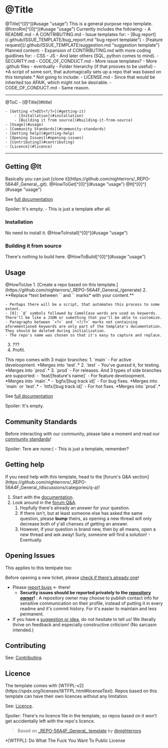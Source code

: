 
# <?>@Title<?/?>

<?>
@Title[^[0]^](#usage "usage")
<?/?>

<?>
This is a general purpose repo template.
<?/?>

<?>
@IntroRm[^[0]^](#usage "usage")
<?/?>

<?>
Currently includes the following:
- A README.md
- A CONTRIBUTING.md
- Issue templates for:
	- [Bug report](/.github/ISSUE_TEMPLATE/bug_report.md "bug report template")
	- [Feature request](/.github/ISSUE_TEMPLATE/suggestion.md "suggestion template")
<?/?>

<?>
Planned content:
- Expansion of CONTRIBUTING.md with more coding guidlines for:
	- CSS
	- JS
	- And later others (SQL, python comes to mind).
- SECURITY.md
- CODE_OF_CONDUCT.md
- More issue templates?
- More .github files - eventually
- Folder hierarchy (if that prooves to be useful)
- *A script of some sort, that automagically sets up a repo that was based on this template.*
<?/?>

<?>
Not going to include:
- LICENSE.md - Since that would be inherited too AFAIK, which might not be desirable.
- CODE_OF_CONDUCT.md - Same reason.
<?/?>

---

<?>@ToC<?/?>
<?>

- [<?>@Title<?/?>](#title)
	- [Getting <?>@It<?/?>](#getting-it)
		- [Installation](#installation)
		- [Building it from source](#building-it-from-source)
	- [Usage](#usage)
	- [Community Standards](#community-standards)
	- [Getting help](#getting-help)
	- [Opening Issues](#opening-issues)
	- [Contributing](#contributing)
	- [Licence](#licence)

<?/?>

---

## Getting <?>@It<?/?>

<?>
Basically you can just [clone it](https://github.com/nighterrors/_REPO-56A4F_General_.git).
<?/?>

<?>
@HowToGet[^[0]^](#usage "usage") @It[^[0]^](#usage "usage")
<?/?>

See [full documentation](https://github.com/nighterrors/_REPO-56A4F_General_/wiki)

<?>
Spoiler: It's empty. - This is just a template after all.
<?/?>

### Installation

<?>
No need to install it.
<?/?>

<?>
@HowToInstall[^[0]^](#usage "usage")
<?/?>

### Building it from source

<?>
There's nothing to build here.
<?/?>

<?>
@HowToBuild[^[0]^](#usage "usage")
<?/?>

## Usage

<?>
@HowToUse
<?/?>

<?>
1. [Create a repo based on this template.](https://github.com/nighterrors/_REPO-56A4F_General_/generate)
2. **Replace *text between `<?>` and `<?/?>` marks* with your content.**
	- Perhaps there will be a script, that automates this process to some extent.
	- [0]: `@` symbols followed by CamelCase words are used as keywords. There'll be like a JSON or something that you'll be able to customize.
	- Paragraphs between `<?>` and `<?/?>` marks not containing aforementioned keywords are only part of the template's documentation. They should be deleted during initialization.
	- The repo's name was chosen so that it's easy to capture and replace.
3. ???
4. Profit.
<?/?>

<?>
This repo comes with 3 major branches:
1. `main` - For active develoopment. *Merges into `test`.*
2. `test` - You've guessd it, for testing. *Merges into `prod`.*
3. `prod` - For releases.

And 3 types of side branches are supported:
- `feat/[feature's name]` - For feature develoopment. *Merges into `main`.*
- `bgfx/[bug track id]` - For bug fixes. *Merges into `main` or `test`.*
- `htfx/[bug track id]` - For hot fixes. *Merges into `prod`.* 
<?/?>

See [full documentation](https://github.com/nighterrors/_REPO-56A4F_General_/wiki)

<?>
Spoiler: It's empty.
<?/?>

## Community Standards

Before interacting with our community, please take a moment and read our [community standards](https://github.com/nighterrors/_REPO-56A4F_General_/blob/main/CODE_OF_CONDUCT.md)!

<?>
Spoiler: Tere are none:( - This is just a template, remember?
<?/?>

## Getting help

<?>
If you need help with this template, head to the [forum's Q&A section](https://github.com/nighterrors/_REPO-56A4F_General_/discussions/categories/q-a)!
<?/?>

1. Start with the [documentation](https://github.com/nighterrors/_REPO-56A4F_General_/wiki).
2. Look around in the [forum Q&amp;A](https://github.com/nighterrors/_REPO-56A4F_General_/discussions/categories/q-a).
	1. Hopfully there's already an answer for your question.
	2. If there isn't, but at least someone else has asked the same question, please **bump** theirs, as opening a new thread will only decrease both of y'all chanses of getting an answer.
	3. However, if your question is brand new, then by all means, open a new thread and ask away! Surly, someone will find a solution! - Eventually.

## Opening Issues

<?>
This applies to this temlpate too:
<?/?>

Before opening a new ticket, please [check if there's already one](https://github.com/nighterrors/_REPO-56A4F_General_/issues?q=is%3Aissue)!

- Please [report bugs](https://github.com/nighterrors/_REPO-56A4F_General_/issues/new?assignees=&labels=bug&template=bug_report.md&title=%3CBUG%3E+) &lt;- there!
	- **Security issues should be reported privately to the [repository owner](https://github.com/nighterrors)!**
		:	A repository owner may choose to publish contact info for sensitive communication on their profile, instead of putting it in every readme and it's commit history. For it's easier to maintain and less permanent.
- If you have a [suggestion or idea](https://github.com/nighterrors/_REPO-56A4F_General_/issues/new?assignees=&labels=&template=suggestion.md&title=%3CIMP%3E+), do not hesitate to tell us! We literally thrive on feedback and especially constructive criticism! (No sarcasm intended.)

## Contributing

See: [Contributing](https://github.com/nighterrors/_REPO-56A4F_General_/blob/main/CONTRIBUTING.md).

## Licence
<?>
The template comes with [WTFPL-v2](https://spdx.org/licenses/WTFPL.html#licenseText). Repos based on this template can have their own licences without any limitation.
<?/?>

See: [Licence](https://github.com/nighterrors/_REPO-56A4F_General_/blob/main/LICENSE).

<?>
Spoiler: There's no licence file in the template, so repos based on it won't get accidentally left with the repo's licence.
<?/?>

>	Based on [\_REPO-56A4F\_General\_ template](https://github.com/nighterrors/_REPO-56A4F_General_) by [@nighterrors](https://github.com/nighterrors)


*[WTFPL]:	Do What The Fuck You Want To Public License